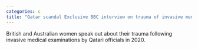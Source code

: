 ```yaml
---
categories: c
title: "Qatar scandal Exclusive BBC interview on trauma of invasive medical examinations"
---
```

British and Australian women speak out about their trauma following invasive medical examinations by Qatari officials in 2020.